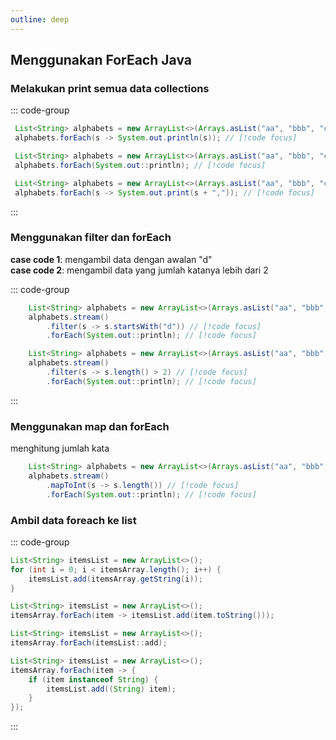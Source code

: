 ```yaml
---
outline: deep
---
```


## Menggunakan ForEach Java

### Melakukan print semua data collections

::: code-group
```java [code 1]
 List<String> alphabets = new ArrayList<>(Arrays.asList("aa", "bbb", "cat", "dog"));
 alphabets.forEach(s -> System.out.println(s)); // [!code focus]
```

```java [code 2]
 List<String> alphabets = new ArrayList<>(Arrays.asList("aa", "bbb", "cat", "dog"));
 alphabets.forEach(System.out::println); // [!code focus]
```
```java [code 3]
 List<String> alphabets = new ArrayList<>(Arrays.asList("aa", "bbb", "cat", "dog"));
 alphabets.forEach(s -> System.out.print(s + ",")); // [!code focus]
```
:::

### Menggunakan filter dan forEach

<b>case code 1</b>: mengambil data dengan awalan "d"<br>
<b>case code 2</b>: mengambil data yang jumlah katanya lebih dari 2

::: code-group

```java [code 1]
    List<String> alphabets = new ArrayList<>(Arrays.asList("aa", "bbb", "cat", "dog"));
    alphabets.stream()
        .filter(s -> s.startsWith("d")) // [!code focus]
        .forEach(System.out::println); // [!code focus]
```
```java [code 2]
    List<String> alphabets = new ArrayList<>(Arrays.asList("aa", "bbb", "cat", "dog"));
    alphabets.stream()
        .filter(s -> s.length() > 2) // [!code focus]
        .forEach(System.out::println); // [!code focus]
```
:::

### Menggunakan map dan forEach
menghitung jumlah kata
```java
    List<String> alphabets = new ArrayList<>(Arrays.asList("aa", "bbb", "cat", "dog"));
    alphabets.stream()
        .mapToInt(s -> s.length()) // [!code focus]
        .forEach(System.out::println); // [!code focus]
```

### Ambil data foreach ke list
::: code-group
```java [case]
List<String> itemsList = new ArrayList<>(); 
for (int i = 0; i < itemsArray.length(); i++) { 
    itemsList.add(itemsArray.getString(i)); 
}
```
```java [basic]
List<String> itemsList = new ArrayList<>();
itemsArray.forEach(item -> itemsList.add(item.toString()));
```
```java [clean code]
List<String> itemsList = new ArrayList<>();
itemsArray.forEach(itemsList::add);
```
```java [condition]
List<String> itemsList = new ArrayList<>();
itemsArray.forEach(item -> {
    if (item instanceof String) {
        itemsList.add((String) item);
    }
});
```
:::
